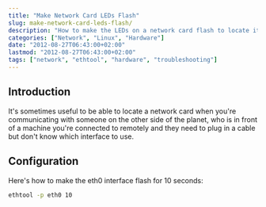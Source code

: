 ```yaml
---
title: "Make Network Card LEDs Flash"
slug: make-network-card-leds-flash/
description: "How to make the LEDs on a network card flash to locate it physically on a server or device."
categories: ["Network", "Linux", "Hardware"]
date: "2012-08-27T06:43:00+02:00"
lastmod: "2012-08-27T06:43:00+02:00"
tags: ["network", "ethtool", "hardware", "troubleshooting"]
---
```


## Introduction

It's sometimes useful to be able to locate a network card when you're communicating with someone on the other side of the planet, who is in front of a machine you're connected to remotely and they need to plug in a cable but don't know which interface to use.

## Configuration

Here's how to make the eth0 interface flash for 10 seconds:

```bash
ethtool -p eth0 10
```
